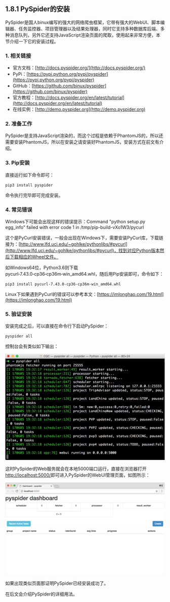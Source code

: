 ## 1.8.1 PySpider的安装

PySpider是国人binux编写的强大的网络爬虫框架，它带有强大的WebUI、脚本编辑器、任务监控器、项目管理器以及结果处理器，同时它支持多种数据库后端、多种消息队列，另外它还支持JavaScript渲染页面的爬取，使用起来非常方便，本节介绍一下它的安装过程。

### 1. 相关链接

* 官方文档：[http://docs.pyspider.org/](http://docs.pyspider.org/)
* PyPi：[https://pypi.python.org/pypi/pyspider](https://pypi.python.org/pypi/pyspider)
* GitHub：[https://github.com/binux/pyspider](https://github.com/binux/pyspider)
* 官方教程：[http://docs.pyspider.org/en/latest/tutorial](http://docs.pyspider.org/en/latest/tutorial)
* 在线实例：[http://demo.pyspider.org](http://demo.pyspider.org)

### 2. 准备工作

PySpider是支持JavaScript渲染的，而这个过程是依赖于PhantomJS的，所以还需要安装PhantomJS，所以在安装之请安装好PhantomJS，安装方式在前文有介绍。

### 3. Pip安装

直接运行如下命令即可：

```
pip3 install pyspider
```

命令执行完毕即可完成安装。

### 4. 常见错误

Windows下可能会出现这样的错误提示：Command "python setup.py egg_info" failed with error code 1 in /tmp/pip-build-vXo1W3/pycurl

这个是PyCurl安装错误，一般会出现在Windows下，需要安装PyCurl库，下载链接为：[http://www.lfd.uci.edu/~gohlke/pythonlibs/#pycurl](http://www.lfd.uci.edu/~gohlke/pythonlibs/#pycurl)，找到对应Python版本然后下载相应的Wheel文件。

如Windows64位，Python3.6则下载pycurl‑7.43.0‑cp36‑cp36m‑win_amd64.whl，随后用Pip安装即可，命令如下：

```
pip3 install pycurl‑7.43.0‑cp36‑cp36m‑win_amd64.whl
```

Linux下如果遇到PyCurl的错误可以参考本文：[https://imlonghao.com/19.html](https://imlonghao.com/19.html)

### 5. 验证安装

安装完成之后，可以直接在命令行下启动PySpider：

```
pyspider all
```

控制台会有类似如下输出：

![](./assets/2017-06-05-19-32-30.jpg)

这时PySpider的Web服务就会在本地5000端口运行，直接在浏览器打开[http://localhost:5000/](http://localhost:5000/)即可进入PySpider的WebUI管理页面，如图所示：

![](./assets/2017-06-05-19-35-00.png)

如果出现类似页面那证明PySpider已经安装成功了。

在后文会介绍PySpider的详细用法。
